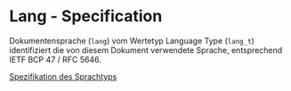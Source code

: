 # Lang - Specification

Dokumentensprache (`lang`) vom Wertetyp Language Type (`lang_t`) identifiziert die von diesem Dokument verwendete Sprache, entsprechend IETF BCP 47 / RFC 5646.

[Spezifikation des Sprachtyps](types/lang-spec.de.md)
